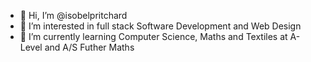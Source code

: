 - 👋 Hi, I’m @isobelpritchard
- 👀 I’m interested in full stack Software Development and Web Design
- 🌱 I’m currently learning Computer Science, Maths and Textiles at A-Level and A/S Futher Maths
